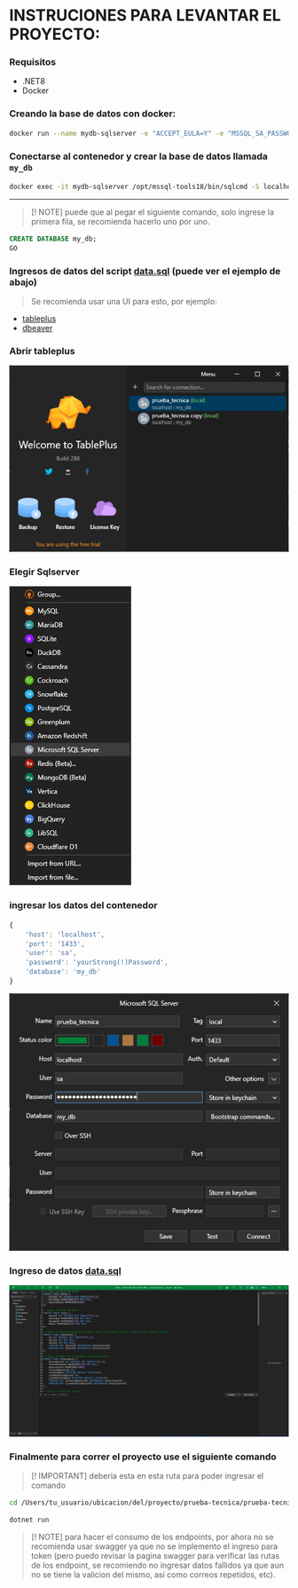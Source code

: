 # INSTRUCIONES PARA LEVANTAR EL PROYECTO:
### Requisitos
- .NET8
- Docker

### Creando la base de datos con docker:
```sh
docker run --name mydb-sqlserver -e "ACCEPT_EULA=Y" -e "MSSQL_SA_PASSWORD=yourStrong(!)Password" -p 1433:1433 -d mcr.microsoft.com/mssql/server:2022-latest
```
### Conectarse al contenedor y crear la base de datos llamada `my_db`

```sh
docker exec -it mydb-sqlserver /opt/mssql-tools18/bin/sqlcmd -S localhost -U 'sa' -P 'yourStrong(!)Password' -C
```
---
> [! NOTE] puede que al pegar el siguiente comando, solo ingrese la primera fila, se recomienda hacerlo uno por uno. 
```sql
CREATE DATABASE my_db;
GO
```


### Ingresos de datos del script [data.sql](https://github.com/xOnlinEx/prueba-tecnica/blob/main/prueba-tecnica/data.sql) (puede ver el ejemplo de abajo)
> Se recomienda usar una UI para esto, por ejemplo:
- [tableplus](https://tableplus.com/)
- [dbeaver](https://dbeaver.io/)

### Abrir tableplus
![Image text](https://github.com/xOnlinEx/prueba-tecnica/blob/main/.asserts/1.png)
### Elegir Sqlserver
![Image text](https://github.com/xOnlinEx/prueba-tecnica/blob/main/.asserts/2.png)
### ingresar los datos del contenedor
```js
{
    'host': 'localhost',
    'port': '1433',
    'user': 'sa',
    'password': 'yourStrong(!)Password',
    'database': 'my_db'
}
```
![Image text](https://github.com/xOnlinEx/prueba-tecnica/blob/main/.asserts/3.png)
### Ingreso de datos [data.sql](https://github.com/xOnlinEx/prueba-tecnica/blob/main/prueba-tecnica/data.sql)
![Image text](https://github.com/xOnlinEx/prueba-tecnica/blob/main/.asserts/4.png)

### Finalmente para correr el proyecto use el siguiente comando
> [! IMPORTANT] deberia esta en esta ruta para poder ingresar el comando
```sh
cd /Users/tu_usuario/ubicacion/del/proyecto/prueba-tecnica/prueba-tecnica
```
```sh
dotnet run
```

> [! NOTE] para hacer el consumo de los endpoints, por ahora no se recomienda usar swagger ya que no se implemento el ingreso para token (pero puedo revisar la pagina swagger para verificar las rutas de los endpoint, se recomiendo no ingresar datos fallidos ya que aun no se tiene la valicion del mismo, asi como correos repetidos, etc).